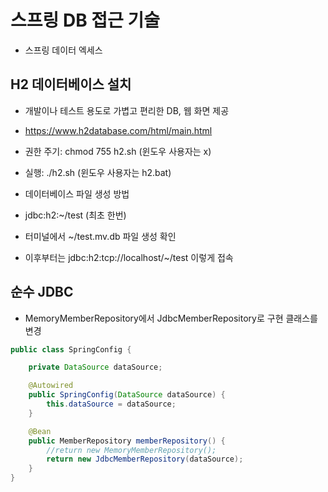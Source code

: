 # 스프링 DB 접근 기술

- 스프링 데이터 엑세스

## H2 데이터베이스 설치
- 개발이나 테스트 용도로 가볍고 편리한 DB, 웹 화면 제공
- https://www.h2database.com/html/main.html

- 권한 주기: chmod 755 h2.sh (윈도우 사용자는 x)
- 실행: ./h2.sh (윈도우 사용자는 h2.bat)

- 데이터베이스 파일 생성 방법
- jdbc:h2:~/test (최초 한번)
- 터미널에서 ~/test.mv.db 파일 생성 확인
- 이후부터는 jdbc:h2:tcp://localhost/~/test 이렇게 접속

## 순수 JDBC
- MemoryMemberRepository에서 JdbcMemberRepository로 구현 클래스를 변경

```java
public class SpringConfig {

    private DataSource dataSource;

    @Autowired
    public SpringConfig(DataSource dataSource) {
        this.dataSource = dataSource;
    }

    @Bean
    public MemberRepository memberRepository() {
        //return new MemoryMemberRepository();
        return new JdbcMemberRepository(dataSource);
    }
}
```